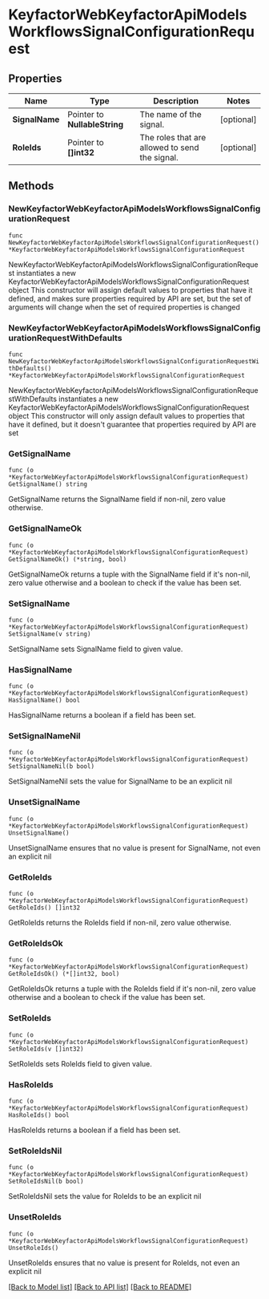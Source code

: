 # KeyfactorWebKeyfactorApiModelsWorkflowsSignalConfigurationRequest

## Properties

Name | Type | Description | Notes
------------ | ------------- | ------------- | -------------
**SignalName** | Pointer to **NullableString** | The name of the signal. | [optional] 
**RoleIds** | Pointer to **[]int32** | The roles that are allowed to send the signal. | [optional] 

## Methods

### NewKeyfactorWebKeyfactorApiModelsWorkflowsSignalConfigurationRequest

`func NewKeyfactorWebKeyfactorApiModelsWorkflowsSignalConfigurationRequest() *KeyfactorWebKeyfactorApiModelsWorkflowsSignalConfigurationRequest`

NewKeyfactorWebKeyfactorApiModelsWorkflowsSignalConfigurationRequest instantiates a new KeyfactorWebKeyfactorApiModelsWorkflowsSignalConfigurationRequest object
This constructor will assign default values to properties that have it defined,
and makes sure properties required by API are set, but the set of arguments
will change when the set of required properties is changed

### NewKeyfactorWebKeyfactorApiModelsWorkflowsSignalConfigurationRequestWithDefaults

`func NewKeyfactorWebKeyfactorApiModelsWorkflowsSignalConfigurationRequestWithDefaults() *KeyfactorWebKeyfactorApiModelsWorkflowsSignalConfigurationRequest`

NewKeyfactorWebKeyfactorApiModelsWorkflowsSignalConfigurationRequestWithDefaults instantiates a new KeyfactorWebKeyfactorApiModelsWorkflowsSignalConfigurationRequest object
This constructor will only assign default values to properties that have it defined,
but it doesn't guarantee that properties required by API are set

### GetSignalName

`func (o *KeyfactorWebKeyfactorApiModelsWorkflowsSignalConfigurationRequest) GetSignalName() string`

GetSignalName returns the SignalName field if non-nil, zero value otherwise.

### GetSignalNameOk

`func (o *KeyfactorWebKeyfactorApiModelsWorkflowsSignalConfigurationRequest) GetSignalNameOk() (*string, bool)`

GetSignalNameOk returns a tuple with the SignalName field if it's non-nil, zero value otherwise
and a boolean to check if the value has been set.

### SetSignalName

`func (o *KeyfactorWebKeyfactorApiModelsWorkflowsSignalConfigurationRequest) SetSignalName(v string)`

SetSignalName sets SignalName field to given value.

### HasSignalName

`func (o *KeyfactorWebKeyfactorApiModelsWorkflowsSignalConfigurationRequest) HasSignalName() bool`

HasSignalName returns a boolean if a field has been set.

### SetSignalNameNil

`func (o *KeyfactorWebKeyfactorApiModelsWorkflowsSignalConfigurationRequest) SetSignalNameNil(b bool)`

 SetSignalNameNil sets the value for SignalName to be an explicit nil

### UnsetSignalName
`func (o *KeyfactorWebKeyfactorApiModelsWorkflowsSignalConfigurationRequest) UnsetSignalName()`

UnsetSignalName ensures that no value is present for SignalName, not even an explicit nil
### GetRoleIds

`func (o *KeyfactorWebKeyfactorApiModelsWorkflowsSignalConfigurationRequest) GetRoleIds() []int32`

GetRoleIds returns the RoleIds field if non-nil, zero value otherwise.

### GetRoleIdsOk

`func (o *KeyfactorWebKeyfactorApiModelsWorkflowsSignalConfigurationRequest) GetRoleIdsOk() (*[]int32, bool)`

GetRoleIdsOk returns a tuple with the RoleIds field if it's non-nil, zero value otherwise
and a boolean to check if the value has been set.

### SetRoleIds

`func (o *KeyfactorWebKeyfactorApiModelsWorkflowsSignalConfigurationRequest) SetRoleIds(v []int32)`

SetRoleIds sets RoleIds field to given value.

### HasRoleIds

`func (o *KeyfactorWebKeyfactorApiModelsWorkflowsSignalConfigurationRequest) HasRoleIds() bool`

HasRoleIds returns a boolean if a field has been set.

### SetRoleIdsNil

`func (o *KeyfactorWebKeyfactorApiModelsWorkflowsSignalConfigurationRequest) SetRoleIdsNil(b bool)`

 SetRoleIdsNil sets the value for RoleIds to be an explicit nil

### UnsetRoleIds
`func (o *KeyfactorWebKeyfactorApiModelsWorkflowsSignalConfigurationRequest) UnsetRoleIds()`

UnsetRoleIds ensures that no value is present for RoleIds, not even an explicit nil

[[Back to Model list]](../README.md#documentation-for-models) [[Back to API list]](../README.md#documentation-for-api-endpoints) [[Back to README]](../README.md)


